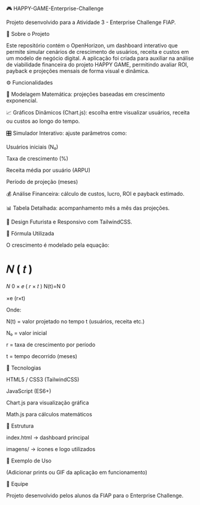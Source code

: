🎮 HAPPY-GAME-Enterprise-Challenge

Projeto desenvolvido para a Atividade 3 - Enterprise Challenge FIAP.

📌 Sobre o Projeto

Este repositório contém o OpenHorizon, um dashboard interativo que permite simular cenários de crescimento de usuários, receita e custos em um modelo de negócio digital.
A aplicação foi criada para auxiliar na análise de viabilidade financeira do projeto HAPPY GAME, permitindo avaliar ROI, payback e projeções mensais de forma visual e dinâmica.

⚙️ Funcionalidades

🔢 Modelagem Matemática: projeções baseadas em crescimento exponencial.

📈 Gráficos Dinâmicos (Chart.js): escolha entre visualizar usuários, receita ou custos ao longo do tempo.

🎛️ Simulador Interativo: ajuste parâmetros como:

Usuários iniciais (N₀)

Taxa de crescimento (%)

Receita média por usuário (ARPU)

Período de projeção (meses)

💰 Análise Financeira: cálculo de custos, lucro, ROI e payback estimado.

📊 Tabela Detalhada: acompanhamento mês a mês das projeções.

🌙 Design Futurista e Responsivo com TailwindCSS.

🧮 Fórmula Utilizada

O crescimento é modelado pela equação:

𝑁
(
𝑡
)
=
𝑁
0
×
𝑒
(
𝑟
×
𝑡
)
N(t)=N
0
	​

×e
(r×t)

Onde:

N(t) = valor projetado no tempo t (usuários, receita etc.)

N₀ = valor inicial

r = taxa de crescimento por período

t = tempo decorrido (meses)

🚀 Tecnologias

HTML5 / CSS3 (TailwindCSS)

JavaScript (ES6+)

Chart.js para visualização gráfica

Math.js para cálculos matemáticos

📂 Estrutura

index.html → dashboard principal

imagens/ → ícones e logo utilizados

📸 Exemplo de Uso

(Adicionar prints ou GIF da aplicação em funcionamento)

👥 Equipe

Projeto desenvolvido pelos alunos da FIAP para o Enterprise Challenge.

